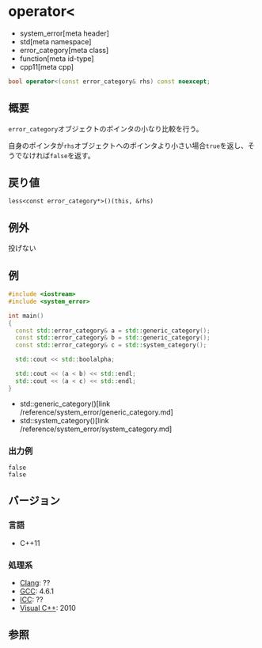 # operator<
* system_error[meta header]
* std[meta namespace]
* error_category[meta class]
* function[meta id-type]
* cpp11[meta cpp]

```cpp
bool operator<(const error_category& rhs) const noexcept;
```

## 概要
`error_category`オブジェクトのポインタの小なり比較を行う。

自身のポインタが`rhs`オブジェクトへのポインタより小さい場合`true`を返し、そうでなければ`false`を返す。


## 戻り値
`less<const error_category*>()(this, &rhs)`


## 例外
投げない


## 例
```cpp example
#include <iostream>
#include <system_error>

int main()
{
  const std::error_category& a = std::generic_category();
  const std::error_category& b = std::generic_category();
  const std::error_category& c = std::system_category();

  std::cout << std::boolalpha;

  std::cout << (a < b) << std::endl;
  std::cout << (a < c) << std::endl;
}
```
* std::generic_category()[link /reference/system_error/generic_category.md]
* std::system_category()[link /reference/system_error/system_category.md]

### 出力例
```
false
false
```

## バージョン
### 言語
- C++11

### 処理系
- [Clang](/implementation.md#clang): ??
- [GCC](/implementation.md#gcc): 4.6.1
- [ICC](/implementation.md#icc): ??
- [Visual C++](/implementation.md#visual_cpp): 2010


## 参照
